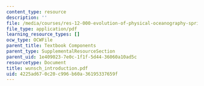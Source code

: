 ```yaml
---
content_type: resource
description: ''
file: /media/courses/res-12-000-evolution-of-physical-oceanography-spring-2007/4225ad670c20c996b60a36195337659f_wunsch_introduction.pdf
file_type: application/pdf
learning_resource_types: []
ocw_type: OCWFile
parent_title: Textbook Components
parent_type: SupplementalResourceSection
parent_uid: 1e409023-7e0c-1f1f-5d44-36060a10ad5c
resourcetype: Document
title: wunsch_introduction.pdf
uid: 4225ad67-0c20-c996-b60a-36195337659f
---
```

